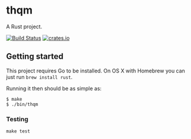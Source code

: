 # thqm

A Rust project.

[![Build Status](https://travis-ci.org/loiccoyle/thqm.svg?branch=master)](https://travis-ci.org/loiccoyle/thqm)
[![crates.io](https://img.shields.io/crates/v/thqm.svg)](https://crates.io/crates/thqm)

## Getting started

This project requires Go to be installed. On OS X with Homebrew you can just run `brew install rust`.

Running it then should be as simple as:

```console
$ make
$ ./bin/thqm
```

### Testing

``make test``
